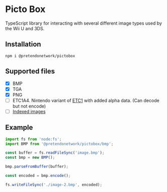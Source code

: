 # Picto Box
TypeScript library for interacting with several different image types used by the Wii U and 3DS.

## Installation
```
npm i @pretendonetwork/pictobox
```

## Supported files
- [x] BMP
- [x] TGA
- [x] PNG
- [ ] ETC1A4. Nintendo variant of [ETC1](https://registry.khronos.org/DataFormat/specs/1.1/dataformat.1.1.html#ETC1) with added alpha data. (Can decode but not encode)
- [ ] [Indexed images](https://github.com/PretendoNetwork/indexed-image-converter)

## Example
```ts
import fs from 'node:fs';
import BMP from '@pretendonetwork/pictobox/bmp';

const buffer = fs.readFileSync('image.bmp');
const bmp = new BMP();

bmp.parseFromBuffer(buffer);

const encoded = bmp.encode();

fs.writeFileSync('./image-2.bmp', encoded);
```
